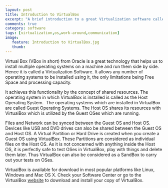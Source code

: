 ```yaml
---
layout: post
title: Introduction to VirtualBox
excerpt: "A brief introduction to a great Virtualization software called Virtualbox."
comments: true
category: software
tags: [virtualization,os,work-around,communication]
image:
   feature: Introduction to VirtualBox.jpg
   thumb: 
---
```

Virtual Box (VBox in short) from Oracle is a great technology that helps us to install multiple operating systems on a machine and run them side by side. Hence it is called a Virtualization Software.
It allows any number of operating systems to be installed using it, the only limitations being Free Space and processing capacity.

It achieves this functionality by the concept of shared resources. The operating system in which VirtualBox is installed is called as the Host Operating System.  The operating systems which are installed in VirtualBox are called Guest Operating Systems. The Host OS shares its resources with VirtualBox which is utilized by the Guest OSes which are running.

Files and Network can be synced between the Guest OS and Host OS. Devices like USB and DVD drives can also be shared between the Guest OS and Host OS. A Virtual Partition or Hard Drive is created when you create a Guest OS using VirtualBox. These Partitions are considered as individual files on the Host OS. As it is not concerned with anything inside the Host OS, it is perfectly safe to test OSes in VirtualBox, play with things and delete them later. Thus VirtualBox can also be considered as a SandBox to carry out your tests on OSes.

VirtualBox is available for download in most popular platforms like Linux, Windows and Mac OS X. Check your Software Center or go to the VirtualBox [website](http://virtualbox.org "VirtualBox Website") to download and install your copy of VirtualBox.